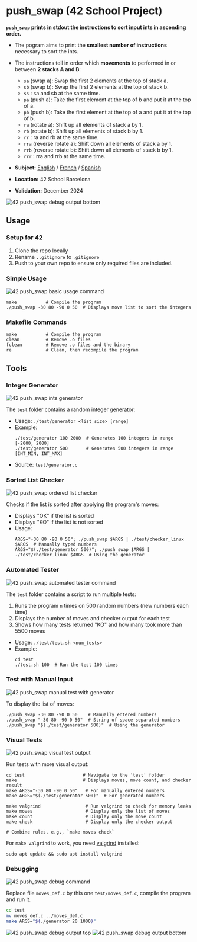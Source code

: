 # push_swap (42 School Project)

**`push_swap` prints in stdout the instructions to sort input ints in ascending order.**
- The pogram aims to print the **smallest number of instructions** necessary to sort the ints.
- The instructions tell in order which **movements** to performed in or between **2 stacks A and B**:
	- `sa` (swap a): Swap the first 2 elements at the top of stack a.
	- `sb` (swap b): Swap the first 2 elements at the top of stack b.
	- `ss` : sa and sb at the same time.
	- `pa` (push a): Take the first element at the top of b and put it at the top of a.
	- `pb` (push b): Take the first element at the top of a and put it at the top of b.
	- `ra` (rotate a): Shift up all elements of stack a by 1.
	- `rb` (rotate b): Shift up all elements of stack b by 1.
	- `rr` : ra and rb at the same time.
	- `rra` (reverse rotate a): Shift down all elements of stack a by 1.
	- `rrb` (reverse rotate b): Shift down all elements of stack b by 1.
	- `rrr` : rra and rrb at the same time.

- **Subject:** [English](./subject/en.subject.pdf) / [French](./subject/fr.subject.pdf) / [Spanish](./subject/es.subject.pdf)
- **Location:** 42 School Barcelona
- **Validation:** December 2024

![42 push_swap debug output bottom](test/screenshot/42_push_swap__debug__output_2.png)

## Usage

### Setup for 42

1. Clone the repo locally
2. Rename `..gitignore` to `.gitignore`
3. Push to your own repo to ensure only required files are included.

### Simple Usage

![42 push_swap basic usage command](test/screenshot/42_push_swap__usage_basic.png)

```
make           # Compile the program
./push_swap -30 80 -90 0 50  # Displays move list to sort the integers
```

### Makefile Commands

```
make           # Compile the program
clean          # Remove .o files
fclean         # Remove .o files and the binary
re             # Clean, then recompile the program
```

## Tools

### Integer Generator

![42 push_swap ints generator](test/screenshot/42_push_swap__tools__ints_generator.png)

The `test` folder contains a random integer generator:

- Usage: `./test/generator <list_size> [range]`
- Example:
    ```
    ./test/generator 100 2000  # Generates 100 integers in range [-2000, 2000]
    ./test/generator 500       # Generates 500 integers in range [INT_MIN, INT_MAX]
    ```
- Source: `test/generator.c`

### Sorted List Checker

![42 push_swap ordered list checker](test/screenshot/42_push_swap__tools__checker.png)

Checks if the list is sorted after applying the program's moves:

- Displays "OK" if the list is sorted
- Displays "KO" if the list is not sorted
- Usage:
    ```
    ARGS="-30 80 -90 0 50"; ./push_swap $ARGS | ./test/checker_linux $ARGS  # Manually typed numbers
    ARGS="$(./test/generator 500)"; ./push_swap $ARGS | ./test/checker_linux $ARGS  # Using the generator
    ```

### Automated Tester

![42 push_swap automated tester command](test/screenshot/42_push_swap__tools__multi_command.png)

The `test` folder contains a script to run multiple tests:

1. Runs the program `n` times on 500 random numbers (new numbers each time)
2. Displays the number of moves and checker output for each test
3. Shows how many tests returned "KO" and how many took more than 5500 moves

- Usage: `./test/test.sh <num_tests>`
- Example:
    ```
	cd test
    ./test.sh 100  # Run the test 100 times
    ```

### Test with Manual Input

![42 push_swap manual test with generator](test/screenshot/42_push_swap__usage_generator.png)

To display the list of moves:

```
./push_swap -30 80 -90 0 50    # Manually entered numbers
./push_swap "-30 80 -90 0 50"  # String of space-separated numbers
./push_swap "$(./test/generator 500)"  # Using the generator
```

### Visual Tests

![42 push_swap visual test output](test/screenshot/42_push_swap__test_output.png)

Run tests with more visual output:

```
cd test                      # Navigate to the 'test' folder
make                         # Displays moves, move count, and checker result
make ARGS="-30 80 -90 0 50"   # For manually entered numbers
make ARGS="$(./test/generator 500)"  # For generated numbers

make valgrind                 # Run valgrind to check for memory leaks
make moves                    # Display only the list of moves
make count                    # Display only the move count
make check                    # Display only the checker output

# Combine rules, e.g., `make moves check`
```

For `make valgrind` to work, you need [valgrind](https://valgrind.org/) installed:
```
sudo apt update && sudo apt install valgrind
```

### Debugging

![42 push_swap debug command](test/screenshot/42_push_swap__debug__command.png)

Replace file `moves_def.c` by this one `test/moves_def.c`, compile the program and run it.
```bash
cd test
mv moves_def.c ../moves_def.c
make ARGS="$(./generator 20 1000)"
```

![42 push_swap debug output top](test/screenshot/42_push_swap__debug__output_1.png)
![42 push_swap debug output bottom](test/screenshot/42_push_swap__debug__output_2.png)
